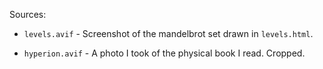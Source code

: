 Sources:

* `levels.avif` - Screenshot of the mandelbrot set drawn in `levels.html`.

* `hyperion.avif` - A photo I took of the physical book I read. Cropped.

